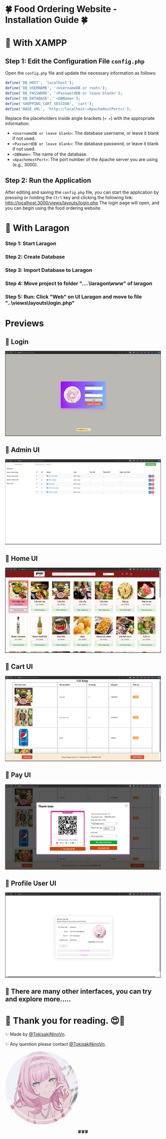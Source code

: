 # 🍀 Food Ordering Website - Installation Guide 🍀

# 🌠 With XAMPP
## Step 1: Edit the Configuration File `config.php`
Open the `config.php` file and update the necessary information as follows:

```php
define('DB_HOST', 'localhost');
define('DB_USERNAME', '<UsernameDB or root>');
define('DB_PASSWORD', '<PasswordDB or leave blank>');
define('DB_DATABASE', '<DBName>');
define('SHOPPING_CART_SESSION', 'cart');
define('BASE_URL', 'http://localhost:<ApacheHostPort>/');
```

Replace the placeholders inside angle brackets (`< >`) with the appropriate information:
- `<UsernameDB or leave blank>`: The database username, or leave it blank if not used.
- `<PasswordDB or leave blank>`: The database password, or leave it blank if not used.
- `<DBName>`: The name of the database.
- `<ApacheHostPort>`: The port number of the Apache server you are using (e.g., 3000).

## Step 2: Run the Application

After editing and saving the `config.php` file, you can start the application by pressing or holding the `Ctrl` key and clicking the following link:
[http://localhost:3000/views/layouts/login.php](http://localhost:3000/views/layouts/login.php)
The login page will open, and you can begin using the food ordering website.

# 🌠 With Laragon
### Step 1: Start Laragon
### Step 2: Create Database 
### Step 3: Import Database to Laragon
### Step 4: Move project to folder "....\laragon\www" of laragon
### Step 5: Run: Click "Web" on UI Laragon and move to file "..\views\layouts\login.php"


# Previews
## 📌 Login
![Preview Images](./ReadmePreview/images/preview(5).png)
## 📌 Admin UI
![Preview Images](./ReadmePreview/images/preview(6).png)
## 📌 Home UI
![Preview Images](./ReadmePreview/images/preview(1).png)
## 📌 Cart UI
![Preview Images](./ReadmePreview/images/preview(2).png)
## 📌 Pay UI
![Preview Images](./ReadmePreview/images/preview(3).png)
## 📌 Profile User UI
![Preview Images](./ReadmePreview/images/preview(4).png)
## 🎊 There are many other interfaces, you can try and explore more.....

# 🌠 Thank you for reading. 😍🥰
✨ Made by <a href="https://nino.is-a.dev/">@TokisakiNinoVn</a>.

✨ Any question please contact <a href="https://nino.is-a.dev/MyOfficialWebsite/">@TokisakiNinoVn</a>.

<a align="center" href="https://nino.is-a.dev/">
  <img align="center" src="./ReadmePreview/images/TokisakiNino.jpg" style="border-radius: 50%;" alt="Hình ảnh minh họa">
</a>

<p align="center">🍀🍀🍀 </p>

